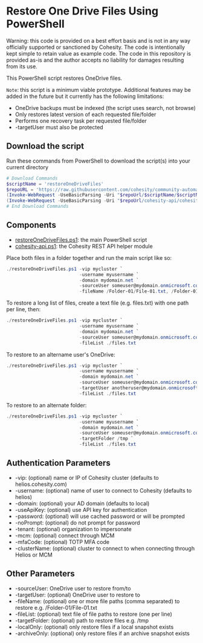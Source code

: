 # Restore One Drive Files Using PowerShell

Warning: this code is provided on a best effort basis and is not in any way officially supported or sanctioned by Cohesity. The code is intentionally kept simple to retain value as example code. The code in this repository is provided as-is and the author accepts no liability for damages resulting from its use.

This PowerShell script restores OneDrive files.

`Note`: this script is a minimum viable prototype. Additional features may be added in the future but it currently has the following limitations:

* OneDrive backups must be indexed (the script uses search, not browse)
* Only restores latest version of each requested file/folder
* Performs one recovery task per requested file/folder
* -targetUser must also be protected

## Download the script

Run these commands from PowerShell to download the script(s) into your current directory

```powershell
# Download Commands
$scriptName = 'restoreOneDriveFiles'
$repoURL = 'https://raw.githubusercontent.com/cohesity/community-automation-samples/main/powershell'
(Invoke-WebRequest -UseBasicParsing -Uri "$repoUrl/$scriptName/$scriptName.ps1").content | Out-File "$scriptName.ps1"; (Get-Content "$scriptName.ps1") | Set-Content "$scriptName.ps1"
(Invoke-WebRequest -UseBasicParsing -Uri "$repoUrl/cohesity-api/cohesity-api.ps1").content | Out-File cohesity-api.ps1; (Get-Content cohesity-api.ps1) | Set-Content cohesity-api.ps1
# End Download Commands
```

## Components

* [restoreOneDriveFiles.ps1](https://raw.githubusercontent.com/cohesity/community-automation-samples/main/powershell/restoreOneDriveFiles/restoreOneDriveFiles.ps1): the main PowerShell script
* [cohesity-api.ps1](https://raw.githubusercontent.com/cohesity/community-automation-samples/main/powershell/cohesity-api/cohesity-api.ps1): the Cohesity REST API helper module

Place both files in a folder together and run the main script like so:

```powershell
./restoreOneDriveFiles.ps1 -vip mycluster `
                           -username myusername `
                           -domain mydomain.net `
                           -sourceUser someuser@mydomain.onmicrosoft.com `
                           -fileName /Folder-01/File-01.txt, /Folder-01/File-02.txt
```

To restore a long list of files, create a text file (e.g. files.txt) with one path per line, then:

```powershell
./restoreOneDriveFiles.ps1 -vip mycluster `
                           -username myusername `
                           -domain mydomain.net `
                           -sourceUser someuser@mydomain.onmicrosoft.com `
                           -fileList ./files.txt
```

To restore to an altername user's OneDrive:

```powershell
./restoreOneDriveFiles.ps1 -vip mycluster `
                           -username myusername `
                           -domain mydomain.net `
                           -sourceUser someuser@mydomain.onmicrosoft.com `
                           -targetUser anotheruser@mydomain.onmicrosoft.com `
                           -fileList ./files.txt
```

To restore to an alternate folder:

```powershell
./restoreOneDriveFiles.ps1 -vip mycluster `
                           -username myusername `
                           -domain mydomain.net `
                           -sourceUser someuser@mydomain.onmicrosoft.com `
                           -targetFolder /tmp `
                           -fileList ./files.txt
```

## Authentication Parameters

* -vip: (optional) name or IP of Cohesity cluster (defaults to helios.cohesity.com)
* -username: (optional) name of user to connect to Cohesity (defaults to helios)
* -domain: (optional) your AD domain (defaults to local)
* -useApiKey: (optional) use API key for authentication
* -password: (optional) will use cached password or will be prompted
* -noPrompt: (optional) do not prompt for password
* -tenant: (optional) organization to impersonate
* -mcm: (optional) connect through MCM
* -mfaCode: (optional) TOTP MFA code
* -clusterName: (optional) cluster to connect to when connecting through Helios or MCM

## Other Parameters

* -sourceUser: OneDrive user to restore from/to
* -targetUser: (optional) OneDrive user to restore to
* -fileName: (optional) one or more file paths (comma separated) to restore e.g. /Folder-01/File-01.txt
* -fileList: (optional) text file of file paths to restore (one per line)
* -targetFolder: (optional) path to restore files e.g. /tmp
* -localOnly: (optional) only restore files if a local snapshot exists
* -archiveOnly: (optional) only restore files if an archive snapshot exists
